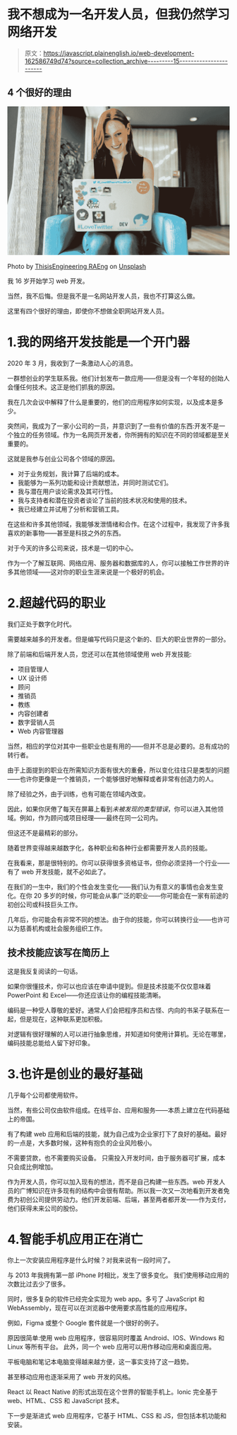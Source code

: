 # 我不想成为一名开发人员，但我仍然学习网络开发

> 原文：<https://javascript.plainenglish.io/web-development-162586749d74?source=collection_archive---------15----------------------->

## 4 个很好的理由

![](img/e2b6a8bee765d34b8f1caa58f25dd752.png)

Photo by [ThisisEngineering RAEng](https://unsplash.com/@thisisengineering?utm_source=medium&utm_medium=referral) on [Unsplash](https://unsplash.com?utm_source=medium&utm_medium=referral)

我 16 岁开始学习 web 开发。

当然，我不后悔。但是我不是一名网站开发人员，我也不打算这么做。

这里有四个很好的理由，即使你不想做全职网站开发人员。

# 1.我的网络开发技能是一个开门器

2020 年 3 月，我收到了一条激动人心的消息。

一群想创业的学生联系我。他们计划发布一款应用——但是没有一个年轻的创始人会懂任何技术。这正是他们抓我的原因。

我在几次会议中解释了什么是重要的，他们的应用程序如何实现，以及成本是多少。

突然间，我成为了一家小公司的一员，并意识到了一些有价值的东西:开发不是一个独立的任务领域。作为一名网页开发者，你所拥有的知识在不同的领域都是至关重要的。

这就是我参与创业公司各个领域的原因。

*   对于业务规划，我计算了后端的成本。
*   我能够为一系列功能和设计贡献想法，并同时测试它们。
*   我与潜在用户谈论需求及其可行性。
*   我与支持者和潜在投资者谈论了当前的技术状况和使用的技术。
*   我已经建立并试用了分析和营销工具。

在这些和许多其他领域，我能够发泄情绪和合作。在这个过程中，我发现了许多我喜欢的新事物——甚至是科技之外的东西。

对于今天的许多公司来说，技术是一切的中心。

作为一个了解互联网、网络应用、服务器和数据库的人，你可以接触工作世界的许多其他领域——这对你的职业生涯来说是一个极好的机会。

# 2.超越代码的职业

我们正处于数字化时代。

需要越来越多的开发者。但是编写代码只是这个新的、巨大的职业世界的一部分。

除了前端和后端开发人员，您还可以在其他领域使用 web 开发技能:

*   项目管理人
*   UX 设计师
*   顾问
*   推销员
*   教练
*   内容创建者
*   数字营销人员
*   Web 内容管理器

当然，相应的学位对其中一些职业也是有用的——但并不总是必要的。总有成功的转行者。

由于上面提到的职业在所需知识方面有很大的重叠，所以变化往往只是类型的问题——也许你更像是一个推销员，一个能够很好地解释或者非常有创造力的人。

除了经验之外，由于训练，也有可能在领域内改变。

因此，如果你厌倦了每天在屏幕上看到*未被发现的类型错误*，你可以进入其他领域。例如，作为顾问或项目经理——最终在同一公司内。

但这还不是最精彩的部分。

随着世界变得越来越数字化，各种职业和各种行业都需要开发人员的技能。

在我看来，那是很特别的。你可以获得很多资格证书，但你必须坚持一个行业——有了 web 开发技能，就不必如此了。

在我们的一生中，我们的个性会发生变化——我们认为有意义的事情也会发生变化。在你 20 多岁的时候，你可能会从事广泛的职业——你可能会在一家有前途的初创公司或科技巨头工作。

几年后，你可能会有非常不同的想法。由于你的技能，你可以转换行业——也许可以为慈善机构或社会服务组织工作。

## 技术技能应该写在简历上

这是我反复阅读的一句话。

如果你很懂技术，你可以也应该在申请中提到。但是技术技能不仅仅意味着 PowerPoint 和 Excel——你还应该让你的编程技能清晰。

编码是一种受人尊敬的爱好。通常人们会把程序员和古怪、内向的书呆子联系在一起，但是现在，这种联系更加积极。

对逻辑有很好理解的人可以进行抽象思维，并知道如何使用计算机。无论在哪里，编码技能总能给人留下好印象。

# 3.也许是创业的最好基础

几乎每个公司都使用软件。

当然，有些公司仅由软件组成。在线平台、应用和服务——本质上建立在代码基础上的帝国。

有了构建 web 应用和后端的技能，就为自己成为企业家打下了良好的基础。最好的一点是，大多数时候，这种有抱负的企业风险极小。

不需要贷款，也不需要购买设备。
只需投入开发时间，由于服务器可扩展，成本只会成比例增加。

作为开发人员，你可以加入现有的想法，而不是自己构建一些东西。web 开发人员的广博知识在许多现有的结构中会很有帮助。所以我一次又一次地看到开发者免费为初创公司提供劳动力。他们开发前端、后端，甚至两者都开发——作为支付，他们获得未来公司的股份。

# 4.智能手机应用正在消亡

你上一次安装应用程序是什么时候？对我来说有一段时间了。

与 2013 年我拥有第一部 iPhone 时相比，发生了很多变化。
我们使用移动应用的次数比过去少了很多。

同时，很多复杂的软件已经完全实现为 web app。多亏了 JavaScript 和 WebAssembly，现在可以在浏览器中使用要求高性能的应用程序。

例如，Figma 或整个 Google 套件就是一个很好的例子。

原因很简单:使用 web 应用程序，很容易同时覆盖 Android、IOS、Windows 和 Linux 等所有平台。
此外，同一个 web 应用可以用作移动应用和桌面应用。

平板电脑和笔记本电脑变得越来越方便，这一事实支持了这一趋势。

甚至移动应用也逐渐采用了 web 开发的风格。

React 以 React Native 的形式出现在这个世界的智能手机上。Ionic 完全基于 web、HTML、CSS 和 JavaScript 技术。

下一步是渐进式 web 应用程序，它基于 HTML、CSS 和 JS，但包括本机功能和安装。